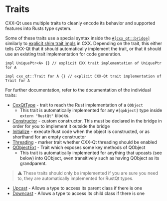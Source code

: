 <!--
SPDX-FileCopyrightText: 2023 Klarälvdalens Datakonsult AB, a KDAB Group company <info@kdab.com>
SPDX-FileContributor: Andrew Hayzen <andrew.hayzen@kdab.com>

SPDX-License-Identifier: MIT OR Apache-2.0
-->

# Traits

CXX-Qt uses multiple traits to cleanly encode its behavior and supported features into Rusts type system.

Some of these traits use a special syntax inside the [`#[cxx_qt::bridge]`](../bridge/index.md)
similarly to [explicit shim trait impls](https://cxx.rs/extern-c++.html#explicit-shim-trait-impls) in CXX.
Depending on the trait, this either tells CXX-Qt that it should automatically implement the trait, or that it should use an existing trait implementation for code generation.

```rust,ignore
impl UniquePtr<A> {} // explicit CXX trait implementation of UniquePtr for A

impl cxx_qt::Trait for A {} // explicit CXX-Qt trait implementation of Trait for A
```

For further documentation, refer to the documentation of the individual traits:

- [CxxQtType](https://docs.rs/cxx-qt/latest/cxx_qt/trait.CxxQtType.html) - trait to reach the Rust implementation of a `QObject`
  - This trait is automatically implemented for any `#[qobject]` type inside `extern "RustQt"` blocks.
- [Constructor](https://docs.rs/cxx-qt/latest/cxx_qt/trait.Constructor.html) - custom constructor. This must be declared in the bridge in order for you to implement it outside the bridge
- [Initialize](https://docs.rs/cxx-qt/latest/cxx_qt/trait.Initialize.html) - execute Rust code when the object is constructed, or as shorthand for an empty constructor
- [Threading](https://docs.rs/cxx-qt/latest/cxx_qt/trait.Threading.html) - marker trait whether CXX-Qt threading should be enabled
- [QObjectExt](https://docs.rs/cxx-qt/latest/cxx_qt_lib/trait.QObjectExt.html) - Trait which exposes some key methods of QObject
  - This trait is automatically implemented for anything that upcasts (see below) into QObject, even transitively such as having QObject as its grandparent.

> ⚠️ These traits should only be implemented if you are sure you need to, they are automatically implemented for RustQt types.

- [Upcast](https://docs.rs/cxx-qt/latest/cxx_qt/trait.Upcast.html) - Allows a type to access its parent class if there is one
- [Downcast](https://docs.rs/cxx-qt/latest/cxx_qt/trait.Downcast.html) - Allows a type to access its child class if there is one
